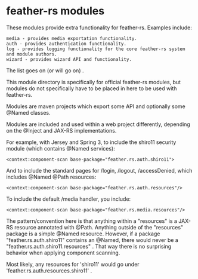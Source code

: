 # feather-rs modules #

These modules provide extra functionality for
feather-rs. Examples include:

	media - provides media exportation functionality.
	auth - provides authentication functionality.
	log - provides logging functionality for the core feather-rs system and module authors.  
	wizard - provides wizard API and functionality.

The list goes on (or will go on) .

This module directory is specifically for official feather-rs modules, but
modules do not specifically have to be placed in here to be used with feather-rs.

Modules are maven projects which export some API and optionally some @Named classes.

Modules are included and used within a web project differently, depending on the @Inject and JAX-RS implementations.

For example, with Jersey and Spring 3, to include the shiro11 security module
 (which contains @Named services):

    <context:component-scan base-package="feather.rs.auth.shiro11">

And to include the standard pages for /login, /logout, /accessDenied, which
includes @Named @Path resources:
    
    <context:component-scan base-package="feather.rs.auth.resources"/>

To include the default /media handler, you include:

    <context:component-scan base-package="feather.rs.media.resources"/>

The pattern/convention here is that anything within a "resources"
is a JAX-RS resource annotated with @Path. Anything outside of the
"resources" package is a simple @Named resource. However, if 
a package "feather.rs.auth.shiro11" contains an @Named, there would
never be a "feather.rs.auth.shiro11.resources" . That way
there is no surprising behavior when applying component scanning.

Most likely, any resources for 'shiro11' would go under 'feather.rs.auth.resources.shiro11' .

